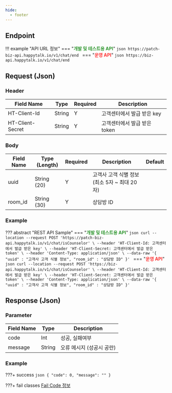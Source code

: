 ```yaml
---
hide:
  - footer
---
```


## Endpoint
!!! example "API URL 정보"
    === "<strong style="color:green; opacity: 0.80;">개발 및 테스트용 API</strong>"
        ```json
        https://patch-biz-api.happytalk.io/v1/chat/end
        ```
    === "<strong style="color:red; opacity: 0.80;">운영 API</strong>"
        ```json
        https://biz-api.happytalk.io/v1/chat/end
        ```

## Request (Json)
### Header
| Field Name       | Type   | Required | Description            |
|------------------|--------|----------|------------------------|
| HT-Client-Id     | String | Y        | 고객센터에서 발급 받은 key       |
| HT-Client-Secret | String | Y        | 고객센터에서 발급 받은 token     |

### Body
| Field Name | Type (Length) | Required | Description                             | Default |
|------------|---------------|----------|-----------------------------------------|---------|
| uuid       | String (20)   | Y        | 고객사 고객 식별 정보 (최소 5자 ~ 최대 20자) |         |
| room_id    | String (30)   | Y        | 상담방 ID                                |         |

### Example
??? abstract "REST API Sample"
    === "<strong style="color:green; opacity: 0.80;">개발 및 테스트용 API</strong>"
        ```json
        curl --location --request POST 'https://patch-biz-api.happytalk.io/v1/chat/isCounselor' \
        --header 'HT-Client-Id: 고객센터에서 발급 받은 key' \
        --header 'HT-Client-Secret: 고객센터에서 발급 받은 token' \
        --header 'Content-Type: application/json' \
        --data-raw '{
            "uuid" : "고객사 고객 식별 정보",
            "room_id" : "상담방 ID"
        }'
        ```
    === "<strong style="color:red; opacity: 0.80;">운영 API</strong>"
        ```json
        curl --location --request POST 'https://biz-api.happytalk.io/v1/chat/isCounselor' \
        --header 'HT-Client-Id: 고객센터에서 발급 받은 key' \
        --header 'HT-Client-Secret: 고객센터에서 발급 받은 token' \
        --header 'Content-Type: application/json' \
        --data-raw '{
            "uuid" : "고객사 고객 식별 정보",
            "room_id" : "상담방 ID"
        }'
        ```

## Response (Json)
### Parameter
| Field Name | Type   | Description           |
|------------|--------|-----------------------|
| code       | Int    | 성공, 실패여부          |
| message    | String | 오류 메시지 (성공시 공란)|

### Example
???+ success
    ```json
    {
        "code": 0,
        "message": ""
    }
    ```

???+ fail classes
    <a href="/Biz-API/reference_docs/api_fail_code">Fail Code 정보</a>